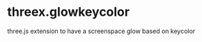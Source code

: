 threex.glowkeycolor
===================

three.js extension to have a screenspace glow based on keycolor
